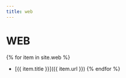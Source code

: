 ```yaml
---
title: web
---
```


# WEB

{% for item in site.web %}
- [{{ item.title }}]({{ item.url }})
{% endfor %}